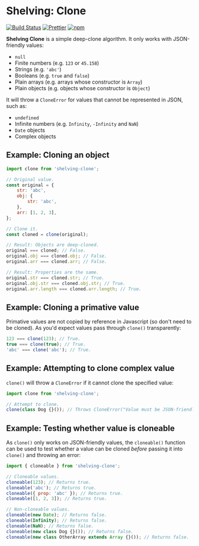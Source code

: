 # Shelving: Clone

[![Build Status](https://travis-ci.org/dhoulb/shelving-clone.svg?branch=master)](https://travis-ci.org/dhoulb/shelving-clone)
[![Prettier](https://img.shields.io/badge/code_style-prettier-ff69b4.svg)](https://github.com/prettier/prettier)
[![npm](https://img.shields.io/npm/dm/localeval.svg)](https://www.npmjs.com/package/shelving-clone)

 **Shelving Clone** is a simple deep-clone algorithm. It only works with JSON-friendly values:

- `null`
- Finite numbers (e.g. `123` or `45.158`)
- Strings (e.g. `'abc'`)
- Booleans (e.g. `true` and `false`)
- Plain arrays (e.g. arrays whose constructor is `Array`)
- Plain objects (e.g. objects whose constructor is `Object`)

It will throw a `CloneError` for values that cannot be represented in JSON, such as:

- `undefined`
- Infinite numbers (e.g. `Infinity`, `-Infinity` and `NaN`)
- `Date` objects
- Complex objects

## Example: Cloning an object

```js
import clone from 'shelving-clone';

// Original value.
const original = {
	str: 'abc',
	obj: {
		str: 'abc',
	},
	arr: [1, 2, 3],
};

// Clone it.
const cloned = clone(original);

// Result: Objects are deep-cloned.
original === cloned; // False.
original.obj === cloned.obj; // False.
original.arr === cloned.arr; // False.

// Result: Properties are the same.
original.str === cloned.str; // True.
original.obj.str === cloned.obj.str; // True.
original.arr.length === cloned.arr.length; // True.
```

## Example: Cloning a primative value

Primative values are not copied by reference in Javascript (so don't need to be cloned). As you'd expect values pass through `clone()` transparently:

```js
123 === clone(123); // True.
true === clone(true); // True.
'abc' === clone('abc'); // True.
```

## Example: Attempting to clone complex value

`clone()` will throw a `CloneError` if it cannot clone the specified value:

```js
import clone from 'shelving-clone';

// Attempt to clone.
clone(class Dog {}()); // Throws CloneError("Value must be JSON-friendly...").
```

## Example: Testing whether value is cloneable

As `clone()` only works on JSON-friendly values, the `cloneable()` function can be used to test whether a value can be cloned _before_ passing it into `clone()` and throwing an error:

```js
import { cloneable } from 'shelving-clone';

// Cloneable values.
cloneable(123); // Returns true.
cloneable('abc'); // Returns true.
cloneable({ prop: 'abc' }); // Returns true.
cloneable([1, 2, 3]); // Returns true.

// Non-cloneable values.
cloneable(new Date); // Returns false.
cloneable(Infinity); // Returns false.
cloneable(NaN); // Returns false.
cloneable(new class Dog {}()); // Returns false.
cloneable(new class OtherArray extends Array {}()); // Returns false.
```